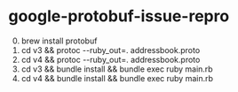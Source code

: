 # google-protobuf-issue-repro

0. brew install protobuf
1. cd v3 && protoc --ruby_out=. addressbook.proto 
2. cd v4 && protoc --ruby_out=. addressbook.proto 
3. cd v3 && bundle install && bundle exec ruby main.rb
4. cd v4 && bundle install && bundle exec ruby main.rb

